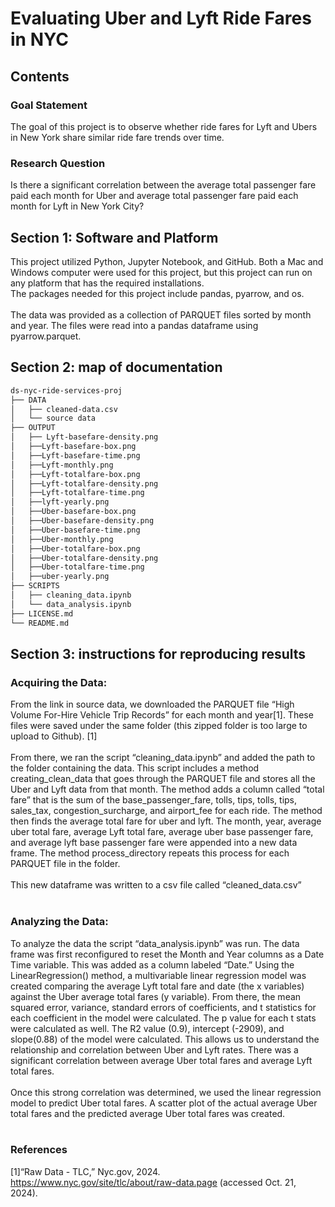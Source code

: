 # Evaluating Uber and Lyft Ride Fares in NYC
## Contents
### Goal Statement
The goal of this project is to observe whether ride fares for Lyft and Ubers in New York share similar ride fare trends over time.
### Research Question
Is there a significant correlation between the average total passenger fare paid each month for Uber and average total passenger fare paid each month for Lyft in New York City?
## Section 1: Software and Platform
This project utilized Python, Jupyter Notebook, and GitHub. Both a Mac and Windows computer were used for this project, but this project can run on any platform that has the required installations.  <br />
The packages needed for this project include pandas, pyarrow, and os. <br /><br />
The data was provided as a collection of PARQUET files sorted by month and year. The files were read into a pandas dataframe using pyarrow.parquet. <br />
## Section 2: map of documentation
```bash
ds-nyc-ride-services-proj
├── DATA
│   ├── cleaned-data.csv
│   └── source data
├── OUTPUT
│   ├── Lyft-basefare-density.png
│   ├──Lyft-basefare-box.png
│   ├──Lyft-basefare-time.png
│   ├──Lyft-monthly.png
│   ├──Lyft-totalfare-box.png
│   ├──Lyft-totalfare-density.png
│   ├──Lyft-totalfare-time.png
│   ├──lyft-yearly.png
│   ├──Uber-basefare-box.png
│   ├──Uber-basefare-density.png
│   ├──Uber-basefare-time.png
│   ├──Uber-monthly.png
│   ├──Uber-totalfare-box.png
│   ├──Uber-totalfare-density.png
│   ├──Uber-totalfare-time.png
│   ├──uber-yearly.png
├── SCRIPTS
│   ├── cleaning_data.ipynb
│   └── data_analysis.ipynb
├── LICENSE.md
└── README.md
```
## Section 3: instructions for reproducing results
### Acquiring the Data:
From the link in source data, we downloaded the PARQUET file “High Volume For-Hire Vehicle Trip Records” for each month and year[1]. These files were saved under the same folder (this zipped folder is too large to upload to Github).  [1] <br /><br />
From there, we ran the script “cleaning_data.ipynb” and added the path to the folder containing the data. This script includes a method creating_clean_data that goes through the PARQUET file and stores all the Uber and Lyft data from that month. The method adds a column called “total fare” that is the sum of the base_passenger_fare, tolls, tips, tolls, tips, sales_tax, congestion_surcharge, and airport_fee for each ride. The method then finds the average total fare for uber and lyft. The month, year, average uber total fare, average Lyft total fare, average uber base passenger fare, and average lyft base passenger fare were appended into a new data frame. The method process_directory repeats this process for each PARQUET file in the folder. <br /><br />
This new dataframe was written to a csv file called “cleaned_data.csv” <br /><br />
### Analyzing the Data:
To analyze the data the script “data_analysis.ipynb” was run. The data frame was first reconfigured to reset the Month and Year columns as a Date Time variable. This was added as a column labeled “Date.” Using the LinearRegression() method, a multivariable linear regression model was created comparing the average Lyft total fare and date (the x variables) against the Uber average total fares (y variable). From there, the mean squared error, variance, standard errors of coefficients, and t statistics for each coefficient in the model were calculated. The p value for each t stats were calculated as well. The R2 value (0.9), intercept (-2909), and slope(0.88) of the model were calculated. This allows us to understand the relationship and correlation between Uber and Lyft rates. There was a significant correlation between average Uber total fares and average Lyft total fares. <br /><br />
Once this strong correlation was determined, we used the linear regression model to predict Uber total fares. A scatter plot of the actual average Uber total fares and the predicted average Uber total fares was created. <br /><br />

### References
[1]“Raw Data - TLC,” Nyc.gov, 2024. https://www.nyc.gov/site/tlc/about/raw-data.page (accessed Oct. 21, 2024).
